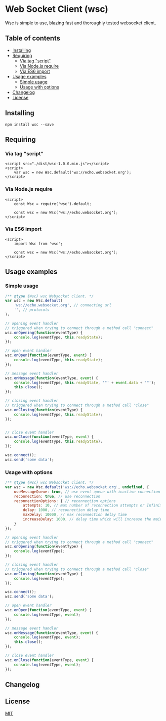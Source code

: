 # Web Socket Client (wsc)

Wsc is simple to use, blazing fast and thoroughly tested websocket client.

## Table of contents

- [Installing](#installing)
- [Requiring](#requiring)
  - [Via tag "script"](#via-tag-script)
  - [Via Node.js require](#via-nodejs-require)
  - [Via ES6 import](#via-es6-import)
- [Usage examples](#usage-examples)
  - [Simple usage](#simple-usage)
  - [Usage with options](#usage-with-options)
- [Changelog](#changelog)
- [License](#license)

## Installing

```
npm install wsc --save
```

## Requiring

### Via tag "script"

```
<script src="./dist/wsc-1.0.0.min.js"></script>
<script>
    var wsc = new Wsc.default('ws://echo.websocket.org');
</script>
```

### Via Node.js require

```
<script>
    const Wsc = require('wsc').default;

    const wsc = new Wsc('ws://echo.websocket.org');
</script>
```

### Via ES6 import

```
<script>
    import Wsc from 'wsc';

    const wsc = new Wsc('ws://echo.websocket.org');
</script>
```

## Usage examples

### Simple usage

```js
/** @type {Wsc} wsc Websocket client. */
var wsc = new Wsc.default(
    'ws://echo.websocket.org', // connecting url
    '', // protocols
);

// opening event handler
// triggered when trying to connect through a method call "connect"
wsc.onOpening(function(eventType) {
    console.log(eventType, this.readyState);
});

// open event handler
wsc.onOpen(function(eventType, event) {
    console.log(eventType, this.readyState);
});

// message event handler
wsc.onMessage(function(eventType, event) {
    console.log(eventType, this.readyState, '"' + event.data + '"');
    this.close();
});

// closing event handler
// triggered when trying to connect through a method call "close"
wsc.onClosing(function(eventType) {
    console.log(eventType, this.readyState);
});


// close event handler
wsc.onClose(function(eventType, event) {
    console.log(eventType, this.readyState);
});

wsc.connect();
wsc.send('some data');
```

### Usage with options

```js
/** @type {Wsc} wsc Websocket client. */
var wsc = new Wsc.default('ws://echo.websocket.org', undefined, {
    useMessageQueue: true, // use event queue with inactive connection
    reconnection: true, // use reconnection
    reconnectionOptions: { // reconnection options
        attempts: 10, // max number of reconnection attempts or Infinity
        delay: 1000, // reconnection delay time
        maxDelay: 10000, // max reconnection delay time
        increaseDelay: 1000, // delay time which will increase the main delay time when trying to reconnect
    }
});

// opening event handler
// triggered when trying to connect through a method call "connect"
wsc.onOpening(function(eventType) {
    console.log(eventType);
});

// closing event handler
// triggered when trying to connect through a method call "close"
wsc.onClosing(function(eventType) {
    console.log(eventType);
});

wsc.connect();
wsc.send('some data');

// open event handler
wsc.onOpen(function(eventType, event) {
    console.log(eventType, event);
});

// message event handler
wsc.onMessage(function(eventType, event) {
    console.log(eventType, event);
    this.close();
});

// close event handler
wsc.onClose(function(eventType, event) {
    console.log(eventType, event);
});
```

## Changelog

## License

[MIT](LICENSE.md)